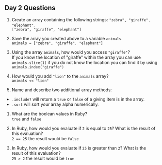 ## Day 2 Questions

1. Create an array containing the following strings: `"zebra", "giraffe", "elephant"`.  
`["zebra", "giraffe", "elephant"]`

1. Save the array you created above to a variable `animals`.  
`animals = ["zebra", "giraffe", "elephant"]`  

1. Using the array `animals`, how would you access `"giraffe"`?  
If you know the location of "giraffe" within the array you can use `animals.slice(1)` if you do not know the location you can find it by using `animals.index("giraffe")`  

1. How would you add `"lion"` to the `animals` array?  
`animals << "lion"`  

1. Name and describe two additional array methods:  
* `.include?` will return a `true` or `false` of a giving item is in the array.  
* `.sort` will sort your array alpha numerically.  

1. What are the boolean values in Ruby?  
`true` and `false`

1. In Ruby, how would you evaluate if `2` is equal to `25`? What is the result of this evaluation?  
`2 == 25` the result would be `false`  

1. In Ruby, how would you evaluate if `25` is greater than `2`? What is the result of this evaluation?  
`25 > 2` the result would be `true`
